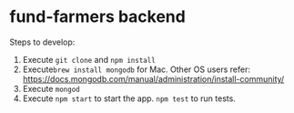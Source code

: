 # fund-farmers backend

Steps to develop:
1) Execute `git clone` and `npm install`
2) Execute`brew install mongodb` for Mac. Other OS users refer: https://docs.mongodb.com/manual/administration/install-community/
3) Execute `mongod`
4) Execute `npm start` to start the app. `npm test` to run tests.
